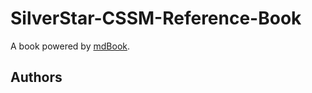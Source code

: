# SilverStar-CSSM-Reference-Book

A book powered by [mdBook](https://github.com/rust-lang/mdBook).

## Authors
